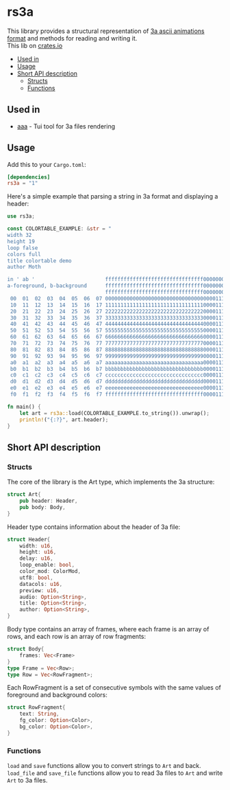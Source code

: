 # rs3a
This library provides a structural representation of [3a ascii animations format](https://github.com/DomesticMoth/3a) and methods for reading and writing it.  
This lib on [crates.io](https://crates.io/crates/rs3a) 
- [Used in](#used-in)
- [Usage](#usage)
- [Short API description](#short-api-description)
  - [Structs](#structs)
  - [Functions](#functions)
## Used in
- [aaa](https://github.com/DomesticMoth/aaa) - Tui tool for 3a files rendering 
## Usage
Add this to your `Cargo.toml`:
```toml
[dependencies]
rs3a = "1"
```
Here's a simple example that parsing a string in 3a format and displaying a header:  
```rust
use rs3a;

const COLORTABLE_EXAMPLE: &str = "	
width 32
height 19
loop false
colors full
title colortable demo
author Moth

in ' ab '                       ffffffffffffffffffffffffffffffff00000000000000000000000000000000
a-foreground, b-background      ffffffffffffffffffffffffffffffff00000000000000000000000000000000
                                ffffffffffffffffffffffffffffffff00000000000000000000000000000000
 00  01  02  03  04  05  06  07 0000000000000000000000000000000000001111222233334444555566667777
 10  11  12  13  14  15  16  17 1111111111111111111111111111111100001111222233334444555566667777
 20  21  22  23  24  25  26  27 2222222222222222222222222222222200001111222233334444555566667777
 30  31  32  33  34  35  36  37 3333333333333333333333333333333300001111222233334444555566667777
 40  41  42  43  44  45  46  47 4444444444444444444444444444444400001111222233334444555566667777
 50  51  52  53  54  55  56  57 5555555555555555555555555555555500001111222233334444555566667777
 60  61  62  63  64  65  66  67 6666666666666666666666666666666600001111222233334444555566667777
 70  71  72  73  74  75  76  77 7777777777777777777777777777777700001111222233334444555566667777
 80  81  82  83  84  85  86  87 8888888888888888888888888888888800001111222233334444555566667777
 90  91  92  93  94  95  96  97 9999999999999999999999999999999900001111222233334444555566667777
 a0  a1  a2  a3  a4  a5  a6  a7 aaaaaaaaaaaaaaaaaaaaaaaaaaaaaaaa00001111222233334444555566667777
 b0  b1  b2  b3  b4  b5  b6  b7 bbbbbbbbbbbbbbbbbbbbbbbbbbbbbbbb00001111222233334444555566667777
 c0  c1  c2  c3  c4  c5  c6  c7 cccccccccccccccccccccccccccccccc00001111222233334444555566667777
 d0  d1  d2  d3  d4  d5  d6  d7 dddddddddddddddddddddddddddddddd00001111222233334444555566667777
 e0  e1  e2  e3  e4  e5  e6  e7 eeeeeeeeeeeeeeeeeeeeeeeeeeeeeeee00001111222233334444555566667777
 f0  f1  f2  f3  f4  f5  f6  f7 ffffffffffffffffffffffffffffffff00001111222233334444555566667777";

fn main() {
    let art = rs3a::load(COLORTABLE_EXAMPLE.to_string()).unwrap();
    println!("{:?}", art.header);
}
```
## Short API description
### Structs
The core of the library is the Art type, which implements the 3a structure:  
```rust
struct Art{
    pub header: Header,
    pub body: Body,
}
```
Header type contains information about the header of 3a file:  
```rust
struct Header{
    width: u16,
    height: u16,
    delay: u16,
    loop_enable: bool,
    color_mod: ColorMod,
    utf8: bool,
    datacols: u16,
    preview: u16,
    audio: Option<String>,
    title: Option<String>,
    author: Option<String>,
}
```
Body type contains an array of frames, where each frame is an array of rows, and each row is an array of row fragments:  
```rust
struct Body{
    frames: Vec<Frame>
}
type Frame = Vec<Row>;
type Row = Vec<RowFragment>;
```
Each RowFragment is a set of consecutive symbols with the same values of foreground and background colors:  
```rust
struct RowFragment{
    text: String,
    fg_color: Option<Color>,
    bg_color: Option<Color>,
}
```
### Functions
`load` and `save` functions allow you to convert strings to `Art` and back.  
`load_file` and `save_file` functions allow you to read 3a files to `Art` and write `Art` to 3a files.  
